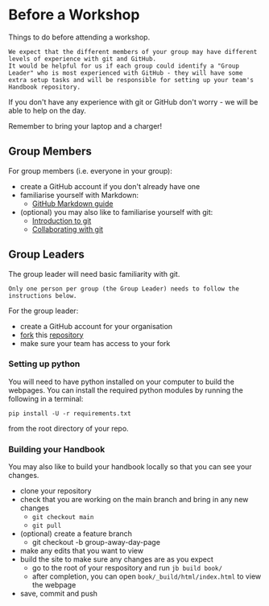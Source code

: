 Before a Workshop
====

Things to do before attending a workshop.

````{admonition} Group Leaders
We expect that the different members of your group may have different levels of experience with git and GitHub.
It would be helpful for us if each group could identify a "Group Leader" who is most experienced with GitHub - they will have some extra setup tasks and will be responsible for setting up your team's Handbook repository.

````

If you don't have any experience with git or GitHub don't worry - we will be able to help on the day.

Remember to bring your laptop and a charger!

Group Members
----
For group members (i.e. everyone in your group):
 - create a GitHub account if you don't already have one
 - familiarise yourself with Markdown:
      - [GitHub Markdown guide](https://docs.github.com/en/get-started/writing-on-github/getting-started-with-writing-and-formatting-on-github/basic-writing-and-formatting-syntax)
 - (optional) you may also like to familiarise yourself with git:
      - [Introduction to git](https://chryswoods.com/introducing_git/)
      - [Collaborating with git](https://chryswoods.com/git_collaboration/)


Group Leaders
----
The group leader will need basic familiarity with git.

````{admonition} For Group Leaders Only
Only one person per group (the Group Leader) needs to follow the instructions below.

````

For the group leader:
 - create a GitHub account for your organisation
 - [fork](https://docs.github.com/en/get-started/quickstart/fork-a-repo) this [repository](https://github.com/very-good-science/our-handbook)
 - make sure your team has access to your fork


### Setting up python
You will need to have python installed on your computer to build the webpages.
You can install the required python modules by running the following in a terminal:

```
pip install -U -r requirements.txt

```

from the root directory of your repo.


### Building your Handbook
You may also like to build your handbook locally so that you can see your changes.
 - clone your repository
 - check that you are working on the main branch and bring in any new changes
     - `git checkout main`
     - `git pull`
 - (optional) create a feature branch
     - git checkout -b group-away-day-page
 - make any edits that you want to view
 - build the site to make sure any changes are as you expect
     - go to the root of your respository and run `jb build book/`
     - after completion, you can open `book/_build/html/index.html` to view the webpage
 - save, commit and push

